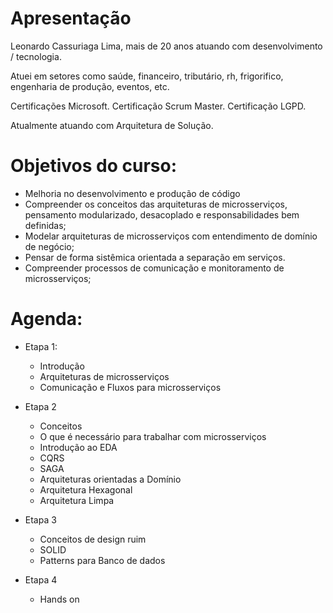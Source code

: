 # Apresentação

Leonardo Cassuriaga Lima, mais de 20 anos atuando com desenvolvimento / tecnologia.

Atuei em setores como saúde, financeiro, tributário, rh, frigorifico, engenharia de produção, eventos, etc.

Certificações Microsoft.
Certificação Scrum Master.
Certificação LGPD.

Atualmente atuando com Arquitetura de Solução.

# Objetivos do curso:

- Melhoria no desenvolvimento e produção de código
- Compreender os conceitos das arquiteturas de microsserviços, pensamento modularizado, desacoplado e responsabilidades bem definidas;
- Modelar arquiteturas de microsserviços com entendimento de domínio de negócio;
- Pensar de forma sistêmica orientada a separação em serviços.
- Compreender processos de comunicação e monitoramento de microsserviços;

# Agenda:

- Etapa 1:
    - Introdução
    - Arquiteturas de microsserviços
    - Comunicação e Fluxos para microsserviços

- Etapa 2
    - Conceitos
    - O que é necessário para trabalhar com microsserviços
    - Introdução ao EDA
    - CQRS
    - SAGA
    - Arquiteturas orientadas a Domínio
    - Arquitetura Hexagonal
    - Arquitetura Limpa

- Etapa 3
    - Conceitos de design ruim
    - SOLID
    - Patterns para Banco de dados

- Etapa 4
    - Hands on



